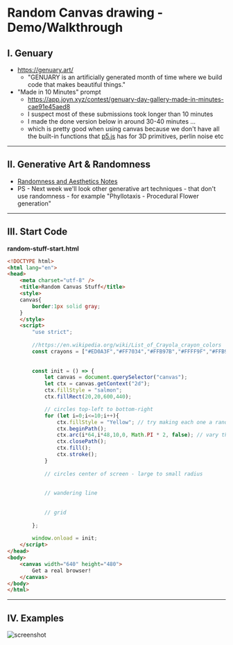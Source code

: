 # Random Canvas drawing - Demo/Walkthrough

## I. Genuary 
- https://genuary.art/
  - "GENUARY is an artificially generated month of time where we build code that makes beautiful things."
- "Made in 10 Minutes" prompt
  - https://app.joyn.xyz/contest/genuary-day-gallery-made-in-minutes-cae91e45aed8
  - I suspect most of these submissions took longer than 10 minutes
  - I made the done version below in around 30-40 minutes ...
  - which is pretty good when using canvas because we don't have all the built-in functions that [p5.js](https://p5js.org/) has for 3D primitives, perlin noise etc

<hr>

## II. Generative Art & Randomness
- [Randomness and Aesthetics Notes](./randomness.md)
- PS - Next week we'll look other generative art techniques - that don't use randomness - for example "Phyllotaxis - Procedural Flower generation"

<hr>

## III. Start Code

**random-stuff-start.html**

```html
<!DOCTYPE html>
<html lang="en">
<head>
	<meta charset="utf-8" />
	<title>Random Canvas Stuff</title>
	<style>
	canvas{
		border:1px solid gray;
	}
	</style>
	<script>
		"use strict";
		
		//https://en.wikipedia.org/wiki/List_of_Crayola_crayon_colors
		const crayons = ["#ED0A3F","#FF7034","#FFB97B","#FFFF9F","#FFB97B","#33CC99","#00CCCC","#009DC4","#1560BD","#6456B7","#FC74FD","#F7468A","#9E5B40"];
	
		
		const init = () => {
			let canvas = document.querySelector("canvas");
			let ctx = canvas.getContext("2d");
			ctx.fillStyle = "salmon"; 
			ctx.fillRect(20,20,600,440); 

			// circles top-left to bottom-right
			for (let i=0;i<=10;i++){
				ctx.fillStyle = "Yellow"; // try making each one a random crayon color
				ctx.beginPath();
				ctx.arc(i*64,i*48,10,0, Math.PI * 2, false); // vary the radius by a random amount
				ctx.closePath();
				ctx.fill();
				ctx.stroke();
			}
			
			// circles center of screen - large to small radius
			
			
			// wandering line
			
			
			// grid
			
		};
		
		window.onload = init;
	</script>
</head>
<body>
	<canvas width="640" height="480">
		Get a real browser!
	</canvas>
</body>
</html>
```

<hr>

## IV. Examples

![screenshot](_images/random-canvas-1.gif)
